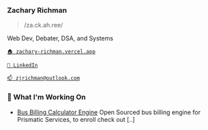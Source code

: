 ### Zachary Richman
> /za.ck.ah.ree/

Web Dev, Debater, DSA, and Systems

[`🏠 zachary-richman.vercel.app`](https://zachary-richman.vercel.app/)

[`🎒 LinkedIn`](https://www.linkedin.com/in/zachary-richman-a0b596313/)

[`📫 zjrichman@outlook.com`](mailto:zjrichman@outlook.com)

### 🔨 What I'm Working On

- [Bus Billing Calculator Engine](https://github.com/Prismatic-Services/billing-engine) Open Sourced bus billing engine for Prismatic Services, to enroll check out [..]
